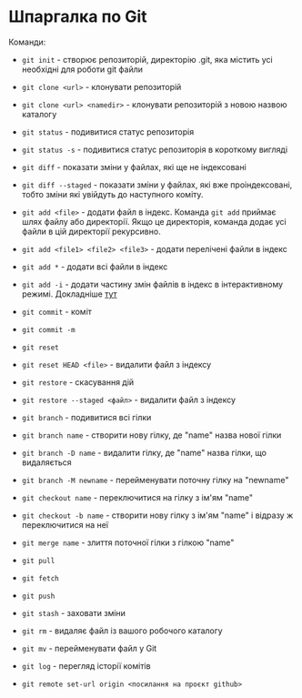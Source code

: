 # Шпаргалка по Git

Команди:
* `git init` - створює репозиторій, директорію .git, яка містить усі необхідні для роботи git файли
* `git clone <url>` - клонувати репозиторій
* `git clone <url> <namedir>` - клонувати репозиторій з новою назвою каталогу
* `git status` - подивитися статус репозиторія
* `git status -s` - подивитися статус репозиторія в короткому вигляді
* `git diff` - показати зміни у файлах, які ще не індексовані
* `git diff --staged` - показати зміни у файлах, які вже проіндексовані, тобто зміни які увійдуть до наступного коміту.
* `git add <file>` - додати файл в індекс. Команда `git add` приймає шлях файлу або директорії. Якщо це директорія, команда додає усі файли в цій директорії рекурсивно.
* `git add <file1> <file2> <file3>` - додати перелічені файли в індекс
* `git add *` - додати всі файли в індекс
* `git add -i` - додати частину змін файлів в індекс в інтерактивному режимі. Докладніше [тут](https://git-scm.com/book/uk/v2/%D0%86%D0%BD%D1%81%D1%82%D1%80%D1%83%D0%BC%D0%B5%D0%BD%D1%82%D0%B8-Git-%D0%86%D0%BD%D1%82%D0%B5%D1%80%D0%B0%D0%BA%D1%82%D0%B8%D0%B2%D0%BD%D0%B5-%D1%96%D0%BD%D0%B4%D0%B5%D0%BA%D1%81%D1%83%D0%B2%D0%B0%D0%BD%D0%BD%D1%8F)
* `git commit` - коміт
* `git commit -m`
* `git reset`
* `git reset HEAD <file>` - видалити файл з індексу
* `git restore` - скасування дій
* `git restore --staged <файл>` - видалити файл з індексу

* `git branch` - подивитися всі гілки
* `git branch name` - створити нову гілку, де "name" назва нової гілки
* `git branch -D name` - видалити гілку, де "name" назва гілки, що видаляється
* `git branch -M newname` - перейменувати поточну гілку на "newname"
* `git checkout name` - переключитися на гілку з ім'ям "name"
* `git checkout -b name` - створити нову гілку з ім'ям "name" і відразу ж переключитися на неї
* `git merge name` - злиття поточної гілки з гілкою "name"
* `git pull`
* `git fetch`
* `git push`
* `git stash` - заховати зміни
* `git rm` - видаляє файл із вашого робочого каталогу
* `git mv` - перейменувати файл у Git
* `git log` - перегляд історії комітів
* `git remote set-url origin <посилання на проєкт github>`